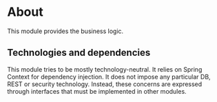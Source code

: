 # About

This module provides the business logic.


## Technologies and dependencies

This module tries to be mostly technology-neutral. It relies on
Spring Context for dependency injection. It does not impose any
particular DB, REST or security technology. Instead, these
concerns are expressed through interfaces that must be
implemented in other modules.
